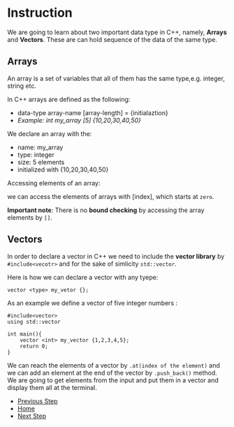 # Instruction

We are going to learn about two important data type in C++, namely, **Arrays** and **Vectors**. These are can hold sequence of the data of the same type.


## Arrays

An array is a set of variables that all of them has the same type,e.g. integer, string etc.

In C++ arrays are defined as the following:

* data-type array-name [array-length] = {initialaztion}
* _Example: int my_array [5] {10,20,30,40,50}_


We declare an array with the:
* name: my_array
* type: integer
* size: 5 elements
* initialized with {10,20,30,40,50}

Accessing elements of an array:

we can access the elements of arrays with [index], which starts at `zero`.



**Important note**: There is no **bound checking** by accessing the array elements by `[]`.

## Vectors 
In order to declare a vector in C++ we need to include the **vector library** by `#include<vecotr>` and for the sake of simlicity `std::vector`.

Here is how we can declare a vector with any tyepe:
```
vector <type> my_vetor {};
```
As an example we define a vector of five integer numbers : 
```
#include<vector>
using std::vector

int main(){
    vector <int> my_vector {1,2,3,4,5};
    return 0;
}
```

We can reach the elements of a vector by `.at(index of the element)` and we can add an element at the end of the vector by `.push_back()` method. 
We are going to get elements from the input and put them in a vector and display them all at the terminal. 


- [Previous Step](https://github.com/Mahdi-Javadi/Learn-cPlusPlus-efficiently/tree/master/Day7)
- [Home](https://github.com/Mahdi-Javadi/Learn-cPlusPlus-efficiently)
- [Next Step](https://github.com/Mahdi-Javadi/Learn-cPlusPlus-efficiently/tree/master/Day9)
